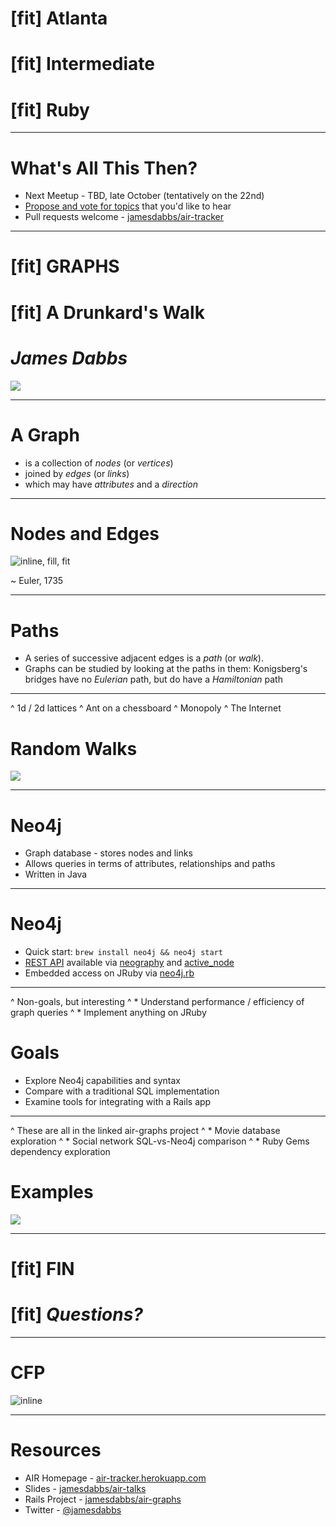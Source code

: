 # [fit] Atlanta
# [fit] Intermediate
# [fit] Ruby

---

# What's All This Then?

* Next Meetup - TBD, late October (tentatively on the 22nd)
* [Propose and vote for topics](http://air-topics.herokuapp.com) that you'd like to hear
* Pull requests welcome - [jamesdabbs/air-tracker](https://github.com/jamesdabbs/air-tracker)

---

# [fit] GRAPHS
# [fit] A Drunkard's Walk
# _**James Dabbs**_

![](http://d1.stern.de/bilder/stern_5/wissen/2013/KW16/Leonhard_Euler2_maxsize_2048_1536.jpg)

---

# A Graph

* is a collection of _nodes_ (or _vertices_)
* joined by _edges_ (or _links_)
* which may have _attributes_ and a _direction_

---

# Nodes and Edges

![inline, fill, fit](http://tjm.org/wp-content/uploads/2013/01/KONIGSBERG-MULTIGRAPHS.jpg)

~ Euler, 1735

---

# Paths

* A series of successive adjacent edges is a _path_ (or _walk_).
* Graphs can be studied by looking at the paths in them: Konigsberg's bridges have no _Eulerian_ path, but do have a _Hamiltonian_ path

---

^ 1d / 2d lattices
^ Ant on a chessboard
^ Monopoly
^ The Internet

# Random Walks

![](http://i.ytimg.com/vi/UkLq3es11Jc/hqdefault.jpg)

---

# Neo4j

* Graph database - stores nodes and links
* Allows queries in terms of attributes, relationships and paths
* Written in Java

---

# Neo4j

* Quick start: `brew install neo4j && neo4j start`
* [REST API](http://docs.neo4j.org/chunked/stable/rest-api.html) available via [neography](https://github.com/maxdemarzi/neography) and [active_node](https://github.com/klobuczek/active_node)
* Embedded access on JRuby via [neo4j.rb](https://github.com/neo4jrb/neo4j)

---

^ Non-goals, but interesting
^ * Understand performance / efficiency of graph queries
^ * Implement anything on JRuby

# Goals

* Explore Neo4j capabilities and syntax
* Compare with a traditional SQL implementation
* Examine tools for integrating with a Rails app

---

^ These are all in the linked air-graphs project
^ * Movie database exploration
^ * Social network SQL-vs-Neo4j comparison
^ * Ruby Gems dependency exploration

# Examples

![](http://www.my80splaylist.com/wp-content/uploads/2014/03/kevin-bacon-in-footloose.jpg)

---

# [fit] FIN
# [fit] **_Questions?_**

---

# CFP

![inline](http://i.imgur.com/8oiwvCm.png)

---

# Resources

* AIR Homepage - [air-tracker.herokuapp.com](http://air-tracker.herokuapp.com)
* Slides - [jamesdabbs/air-talks](https://github.com/jamesdabbs/air-talks)
* Rails Project - [jamesdabbs/air-graphs](https://github.com/jamesdabbs/air-graphs)
* Twitter - [@jamesdabbs](https://twitter.com/jamesdabbs)
